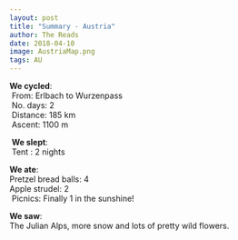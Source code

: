 ```yaml
---
layout: post
title: "Summary - Austria"
author: The Reads
date: 2018-04-10
image: AustriaMap.png
tags: AU
---
```


**We cycled**:  
  From: Erlbach to Wurzenpass  
  No. days: 2  
  Distance: 185 km  
  Ascent: 1100 m  
  
  **We slept**:  
  Tent : 2 nights  
  
  **We ate**:  
  Pretzel bread balls: 4  
  Apple strudel: 2  
  Picnics: Finally 1 in the sunshine!  
  
  **We saw**:  
  The Julian Alps, more snow and lots of pretty wild flowers.     
